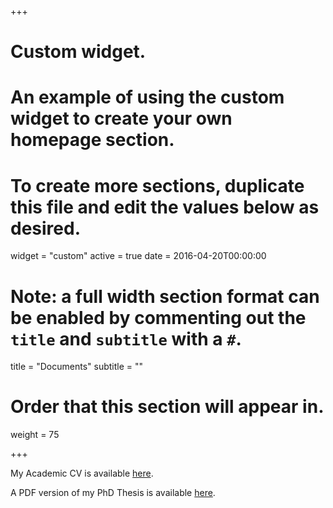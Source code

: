 +++
# Custom widget.
# An example of using the custom widget to create your own homepage section.
# To create more sections, duplicate this file and edit the values below as desired.
widget = "custom"
active = true
date = 2016-04-20T00:00:00

# Note: a full width section format can be enabled by commenting out the `title` and `subtitle` with a `#`.
title = "Documents"
subtitle = ""

# Order that this section will appear in.
weight = 75

+++

My Academic CV is available [here](https://kurt-taylor.netlify.app/docs/Kurt_CV.pdf).

A PDF version of my PhD Thesis is available [here](https://kurt-taylor.netlify.app/docs/Kurt_thesis.pdf).
